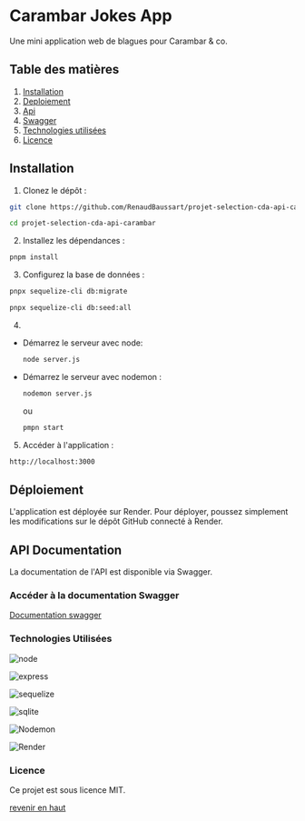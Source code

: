 # Carambar Jokes App

Une mini application web de blagues pour Carambar & co.

## Table des matières
1. [Installation](#installation)
2. [Deploiement](#déploiement)
3. [Api](#api-documentation)
4. [Swagger](#accéder-à-la-documentation-swagger)
5. [Technologies utilisées](#technologies-utilisées)
6. [Licence](#licence)

## Installation 

1. Clonez le dépôt : 
  ```bash
  git clone https://github.com/RenaudBaussart/projet-selection-cda-api-carambar
  ```

  ```bash
  cd projet-selection-cda-api-carambar
  ```

2. Installez les dépendances :

  ```bash
  pnpm install
  ```

3. Configurez la base de données :

  ```bash
  pnpx sequelize-cli db:migrate
  ```

  ```bash
  pnpx sequelize-cli db:seed:all
  ```

4. 
- Démarrez le serveur avec node:

  ```bash
  node server.js
  ```

- Démarrez le serveur avec nodemon :

  ```bash
  nodemon server.js
  ```
  ou
  ```bash
  pmpn start
  ```

5. Accéder à l'application :
  
  ```bash
  http://localhost:3000
  ```

## Déploiement
L'application est déployée sur Render. Pour déployer, poussez simplement les modifications sur le dépôt GitHub connecté à Render.

## API Documentation

La documentation de l'API est disponible via Swagger.

### Accéder à la documentation Swagger

[Documentation swagger](https://config-oqnx.onrender.com/api-docs/)



### Technologies Utilisées

![node](https://img.shields.io/badge/Node.js-43853D?style=for-the-badge&logo=node.js&logoColor=white)

![express](https://img.shields.io/badge/Express.js-404D59?style=for-the-badge)

![sequelize](  https://img.shields.io/badge/sequelize-323330?style=for-the-badge&logo=sequelize&logoColor=blue)

![sqlite](https://img.shields.io/badge/SQLite-07405E?style=for-the-badge&logo=sqlite&logoColor=white)

![Nodemon](https://img.shields.io/badge/NODEMON-%23323330.svg?style=for-the-badge&logo=nodemon&logoColor=%BBDEAD)

![Render](https://img.shields.io/badge/Render-%46E3B7.svg?style=for-the-badge&logo=render&logoColor=white)

### Licence

Ce projet est sous licence MIT.

[revenir en haut](#table-des-matières)